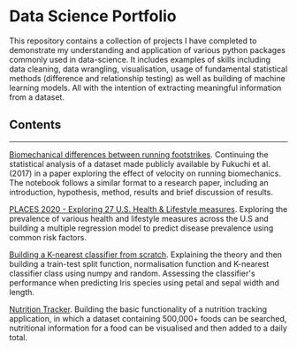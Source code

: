 # Data Science Portfolio

This repository contains a collection of projects I have completed to demonstrate my understanding and application of various python packages commonly used in data-science. It includes examples of skills including data cleaning, data wrangling, visualisation, usage of fundamental statistical methods (difference and relationship testing) as well as building of machine learning models. All with the intention of extracting meaningful information from a dataset.


## Contents
---

[Biomechanical differences between running footstrikes](https://github.com/JamesBMiddleton/portfolio_projects/blob/main/foostrike_biomechanics/Notebook.ipynb). Continuing the statistical analysis of a dataset made publicly available by Fukuchi et al. (2017) in a paper exploring the effect of velocity on running biomechanics. The notebook follows a similar format to a research paper, including an introduction, hypothesis, method, results and brief discussion of results.

[PLACES 2020 - Exploring 27 U.S. Health & Lifestyle measures](). Exploring the prevalence of various health and lifestyle measures across the U.S and building a multiple regression model to predict disease prevalence using common risk factors. 

[Building a K-nearest classifier from scratch](https://github.com/JamesBMiddleton/portfolio_projects/blob/main/k_nearest_classifier/notebook.ipynb). Explaining the theory and then building a train-test split function, normalisation function and K-nearest classifier class using numpy and random. Assessing the classifier's performance when predicting Iris species using petal and sepal width and length.

[Nutrition Tracker](https://github.com/JamesBMiddleton/portfolio_projects/blob/main/nutrition_tracker/Notebook.ipynb). Building the basic functionality of a nutrition tracking application, in which a dataset containing 500,000+ foods can be searched, nutritional information for a food can be visualised and then added to a daily total.
